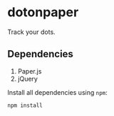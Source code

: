 # dotonpaper
Track your dots.

## Dependencies
1. Paper.js
2. jQuery

Install all dependencies using `npm`:
```
npm install
```
